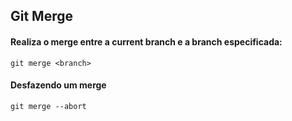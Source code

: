 ## Git Merge

#### Realiza o merge entre a current branch e a branch especificada:
```
git merge <branch>
``` 
#### Desfazendo um merge
```
git merge --abort
```
